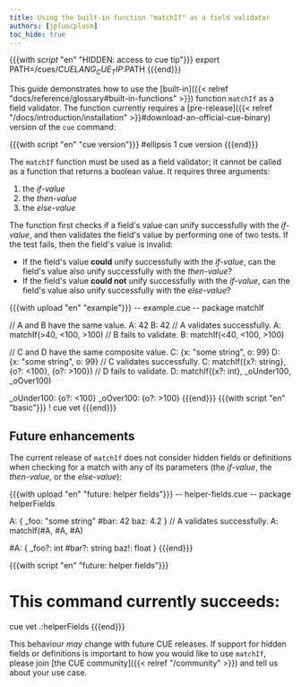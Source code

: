 ```yaml
---
title: Using the built-in function "matchIf" as a field validator
authors: [jpluscplusm]
toc_hide: true
---
```


{{{with _script_ "en" "HIDDEN: access to cue tip"}}}
export PATH=/cues/$CUELANG_CUE_TIP:$PATH
{{{end}}}

This guide demonstrates how to use the
[built-in]({{< relref "docs/reference/glossary#built-in-functions" >}})
function `matchIf` as a field validator.
The function currently requires a 
[pre-release]({{< relref "/docs/introduction/installation" >}}#download-an-official-cue-binary)
version of the `cue` command:

{{{with script "en" "cue version"}}}
#ellipsis 1
cue version
{{{end}}}

The `matchIf` function must be used as a field validator; it cannot be called
as a function that returns a boolean value. It requires three arguments:

1. the *if-value*
2. the *then-value*
3. the *else-value*

The function first checks if a field's value can unify successfully with the *if-value*,
and then validates the field's value by performing one of two tests.
If the test fails, then the field's value is invalid:

- If the field's value **could** unify successfully with the *if-value*, can
  the field's value also unify successfully with the *then-value*? 
- If the field's value **could not** unify successfully with the *if-value*,
  can the field's value also unify successfully with the *else-value*?

<!-- We use upload/script pairs because code blocks can't access non-default
versions of CUE cf. https://cuelang.org/issues/3265 -->
{{{with upload "en" "example"}}}
-- example.cue --
package matchIf

// A and B have the same value.
A: 42
B: 42
// A validates successfully.
A: matchIf(>40, <100, >100)
// B fails to validate.
B: matchIf(<40, <100, >100)

// C and D have the same composite value.
C: {x: "some string", o: 99}
D: {x: "some string", o: 99}
// C validates successfully.
C: matchIf({x?: string}, {o?: <100}, {o?: >100})
// D fails to validate.
D: matchIf({x?: int}, _oUnder100, _oOver100)

_oUnder100: {o?: <100}
_oOver100: {o?: >100}
{{{end}}}
{{{with script "en" "basic"}}}
! cue vet
{{{end}}}

## Future enhancements

The current release of `matchIf` does not consider hidden fields or definitions
when checking for a match with any of its parameters
(the *if-value*, the *then-value*, or the *else-value*):

{{{with upload "en" "future: helper fields"}}}
-- helper-fields.cue --
package helperFields

A: {
	_foo: "some string"
	#bar: 42
	baz:  4.2
}
// A validates successfully.
A: matchIf(#A, #A, #A)

#A: {
	_foo?: int
	#bar?: string
	baz!:  float
}
{{{end}}}

{{{with script "en" "future: helper fields"}}}
# This command currently succeeds:
cue vet .:helperFields
{{{end}}}

This behaviour *may* change with future CUE releases.
If support for hidden fields or definitions is important to how you would like
to use `matchIf`, please join [the CUE community]({{< relref "/community" >}})
and tell us about your use case.
